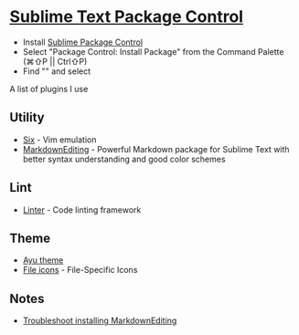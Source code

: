 # [Sublime Text Package Control](https://packagecontrol.io/)

 - Install [Sublime Package Control](https://packagecontrol.io/)
 - Select "Package Control: Install Package" from the Command Palette (⌘⇧P || Ctrl⇧P)
 - Find "<package plugin>" and select

A list of plugins I use

## Utility

 - [Six](https://packagecontrol.io/packages/Vintageous) - Vim emulation
 - [MarkdownEditing](https://github.com/SublimeText-Markdown/MarkdownEditing) - Powerful Markdown package for Sublime Text with better syntax understanding and good color schemes

## Lint

 - [Linter](https://github.com/SublimeLinter/SublimeLinter) - Code linting framework

## Theme
 - [Ayu theme](https://github.com/dempfi/ayu)
 - [File icons](https://github.com/ihodev/a-file-icon) - File-Specific Icons

## Notes
 - [Troubleshoot installing MarkdownEditing](https://github.com/SublimeText-Markdown/MarkdownEditing/issues/485)